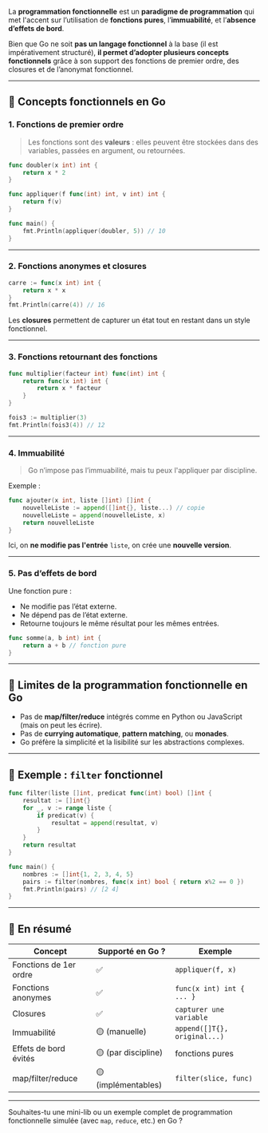 La **programmation fonctionnelle** est un **paradigme de programmation** qui met l'accent sur l’utilisation de **fonctions pures**, l’**immuabilité**, et l’**absence d’effets de bord**.

Bien que Go ne soit **pas un langage fonctionnel** à la base (il est impérativement structuré), **il permet d’adopter plusieurs concepts fonctionnels** grâce à son support des fonctions de premier ordre, des closures et de l’anonymat fonctionnel.

---

## 🔹 Concepts fonctionnels en Go

### 1. **Fonctions de premier ordre**

> Les fonctions sont des **valeurs** : elles peuvent être stockées dans des variables, passées en argument, ou retournées.

```go
func doubler(x int) int {
    return x * 2
}

func appliquer(f func(int) int, v int) int {
    return f(v)
}

func main() {
    fmt.Println(appliquer(doubler, 5)) // 10
}
```

---

### 2. **Fonctions anonymes et closures**

```go
carre := func(x int) int {
    return x * x
}
fmt.Println(carre(4)) // 16
```

Les **closures** permettent de capturer un état tout en restant dans un style fonctionnel.

---

### 3. **Fonctions retournant des fonctions**

```go
func multiplier(facteur int) func(int) int {
    return func(x int) int {
        return x * facteur
    }
}

fois3 := multiplier(3)
fmt.Println(fois3(4)) // 12
```

---

### 4. **Immuabilité**

> Go n’impose pas l’immuabilité, mais tu peux l'appliquer par discipline.

Exemple :

```go
func ajouter(x int, liste []int) []int {
    nouvelleListe := append([]int{}, liste...) // copie
    nouvelleListe = append(nouvelleListe, x)
    return nouvelleListe
}
```

Ici, on **ne modifie pas l'entrée** `liste`, on crée une **nouvelle version**.

---

### 5. **Pas d’effets de bord**

Une fonction pure :

* Ne modifie pas l’état externe.
* Ne dépend pas de l’état externe.
* Retourne toujours le même résultat pour les mêmes entrées.

```go
func somme(a, b int) int {
    return a + b // fonction pure
}
```

---

## 🔹 Limites de la programmation fonctionnelle en Go

* Pas de **map/filter/reduce** intégrés comme en Python ou JavaScript (mais on peut les écrire).
* Pas de **currying automatique**, **pattern matching**, ou **monades**.
* Go préfère la simplicité et la lisibilité sur les abstractions complexes.

---

## 🔹 Exemple : `filter` fonctionnel

```go
func filter(liste []int, predicat func(int) bool) []int {
    resultat := []int{}
    for _, v := range liste {
        if predicat(v) {
            resultat = append(resultat, v)
        }
    }
    return resultat
}

func main() {
    nombres := []int{1, 2, 3, 4, 5}
    pairs := filter(nombres, func(x int) bool { return x%2 == 0 })
    fmt.Println(pairs) // [2 4]
}
```

---

## 🔹 En résumé

| Concept                | Supporté en Go ?    | Exemple                      |
| ---------------------- | ------------------- | ---------------------------- |
| Fonctions de 1er ordre | ✅                   | `appliquer(f, x)`            |
| Fonctions anonymes     | ✅                   | `func(x int) int { ... }`    |
| Closures               | ✅                   | `capturer une variable`      |
| Immuabilité            | 🟡 (manuelle)       | `append([]T{}, original...)` |
| Effets de bord évités  | 🟡 (par discipline) | fonctions pures              |
| map/filter/reduce      | 🟡 (implémentables) | `filter(slice, func)`        |

---

Souhaites-tu une mini-lib ou un exemple complet de programmation fonctionnelle simulée (avec `map`, `reduce`, etc.) en Go ?
